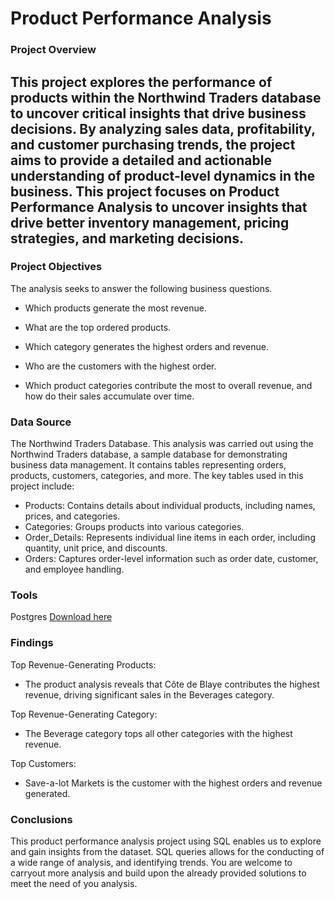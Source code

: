# Product Performance Analysis
### Project Overview
This project explores the performance of products within the Northwind Traders database to uncover critical insights that drive business decisions. By analyzing sales data, profitability, and customer purchasing trends, the project aims to provide a detailed and actionable understanding of product-level dynamics in the business. This project focuses on Product Performance Analysis to uncover insights that drive better inventory management, pricing strategies, and marketing decisions.
---

### Project Objectives

The analysis seeks to answer the following business questions.

- Which products generate the most revenue.

- What are the top ordered products.

- Which category generates the highest orders and revenue.

- Who are the customers with the highest order.

- Which product categories contribute the most to overall revenue, and how do their sales accumulate over time.

### Data Source
The Northwind Traders Database. This analysis was carried out using the Northwind Traders database, a sample database for demonstrating business data management. It contains tables representing orders, products, customers, categories, and more. The key tables used in this project include:
- Products: Contains details about individual products, including names, prices, and categories.
- Categories: Groups products into various categories.
- Order_Details: Represents individual line items in each order, including quantity, unit price, and discounts.
- Orders: Captures order-level information such as order date, customer, and employee handling.

### Tools
Postgres [Download here](https://www.postgresql.org/)

### Findings 

Top Revenue-Generating Products:
- The product analysis reveals that Côte de Blaye contributes the highest revenue, driving significant sales in the Beverages category.

Top Revenue-Generating Category:
- The Beverage category tops all other categories with the highest revenue.

Top Customers:
- Save-a-lot Markets is the customer with the highest orders and revenue generated.

### Conclusions
This product performance analysis project using SQL enables us to explore and gain insights from the dataset. SQL queries allows for the conducting of a wide range of analysis, and identifying trends. You are welcome to carryout more analysis and build upon the already provided solutions to meet the need of you analysis.
